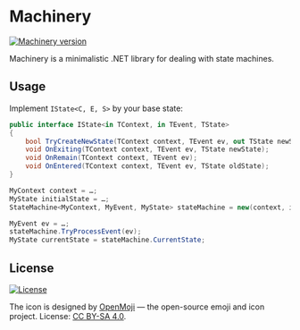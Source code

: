 # Machinery

[![Machinery version](https://img.shields.io/nuget/v/Machinery.svg?logo=nuget)](https://www.nuget.org/packages/Machinery/)

Machinery is a minimalistic .NET library for dealing with state machines.

## Usage

Implement `IState<C, E, S>` by your base state:

```cs
public interface IState<in TContext, in TEvent, TState>
{
    bool TryCreateNewState(TContext context, TEvent ev, out TState newState);
    void OnExiting(TContext context, TEvent ev, TState newState);
    void OnRemain(TContext context, TEvent ev);
    void OnEntered(TContext context, TEvent ev, TState oldState);
}
```

```cs
MyContext context = …;
MyState initialState = …;
StateMachine<MyContext, MyEvent, MyState> stateMachine = new(context, initialState);

MyEvent ev = …;
stateMachine.TryProcessEvent(ev);
MyState currentState = stateMachine.CurrentState;
```

## License

[![License](https://img.shields.io/github/license/qbit86/machinery)](LICENSE.txt)

The icon is designed by [OpenMoji](https://openmoji.org) — the open-source emoji and icon project.
License: [CC BY-SA 4.0](https://creativecommons.org/licenses/by-sa/4.0/).
